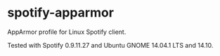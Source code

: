 spotify-apparmor
================

AppArmor profile for Linux Spotify client.

Tested with Spotify 0.9.11.27 and Ubuntu GNOME 14.04.1 LTS and 14.10.
